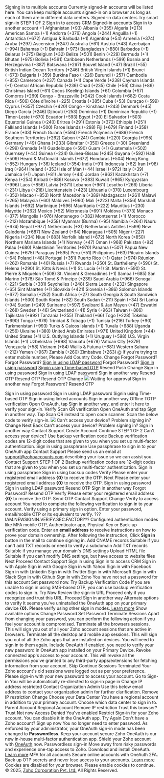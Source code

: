 [](https://accounts.zoho.com/signin?servicename=ZohoCRM)
Signing in to multiple accounts
Currently signed-in accounts will be listed here. You can keep multiple accounts signed-in on a browser as long as each of them are in different data centers.
Signed-in data centers
Try smart sign-in
STEP 1 OF 2
Sign in
to access CRM
Signed-in accounts
Sign in to another account
+1
Afghanistan (+93) Albania (+355) Algeria (+213) American Samoa (+1) Andorra (+376) Angola (+244) Anguilla (+1) Antarctica (+672) Antigua & Barbuda (+1) Argentina (+54) Armenia (+374) Aruba (+297) Ascension (+247) Australia (+61) Austria (+43) Azerbaijan (+994) Bahamas (+1) Bahrain (+973) Bangladesh (+880) Barbados (+1) Belarus (+375) Belgium (+32) Belize (+501) Benin (+229) Bermuda (+1) Bhutan (+975) Bolivia (+591) Caribbean Netherlands (+599) Bosnia and Herzegovina (+387) Botswana (+267) Bouvet Island (+47) Brazil (+55) British Indian Ocean Territory (+246) British Virgin Islands (+1) Brunei (+673) Bulgaria (+359) Burkina Faso (+226) Burundi (+257) Cambodia (+855) Cameroon (+237) Canada (+1) Cape Verde (+238) Cayman Islands (+1) Central African Republic (+236) Chad (+235) Chile (+56) China (+86) Christmas Island (+61) Cocos (Keeling) Islands (+61) Colombia (+57) Comoros (+269) Congo - Brazzaville (+242) Cook Islands (+682) Costa Rica (+506) Côte d’Ivoire (+225) Croatia (+385) Cuba (+53) Curaçao (+599) Cyprus (+357) Czechia (+420) Congo - Kinshasa (+243) Denmark (+45) Diego Garcia (+246) Djibouti (+253) Dominica (+1) Dominican Republic (+1) Timor-Leste (+670) Ecuador (+593) Egypt (+20) El Salvador (+503) Equatorial Guinea (+240) Eritrea (+291) Estonia (+372) Ethiopia (+251) Falkland Islands (+500) Faroe Islands (+298) Fiji (+679) Finland (+358) France (+33) French Guiana (+594) French Polynesia (+689) French Southern Territories (+262) Gabon (+241) Gambia (+220) Georgia (+995) Germany (+49) Ghana (+233) Gibraltar (+350) Greece (+30) Greenland (+299) Grenada (+1) Guadeloupe (+590) Guam (+1) Guatemala (+502) Guernsey (+44) Guinea (+224) Guinea-Bissau (+245) Guyana (+592) Haiti (+509) Heard & McDonald Islands (+672) Honduras (+504) Hong Kong (+852) Hungary (+36) Iceland (+354) India (+91) Indonesia (+62) Iran (+98) Iraq (+964) Ireland (+353) Isle of Man (+44) Israel (+972) Italy (+39) Jamaica (+1) Japan (+81) Jersey (+44) Jordan (+962) Kazakhstan (+7) Kenya (+254) Kiribati (+686) Kosovo (+383) Kuwait (+965) Kyrgyzstan (+996) Laos (+856) Latvia (+371) Lebanon (+961) Lesotho (+266) Liberia (+231) Libya (+218) Liechtenstein (+423) Lithuania (+370) Luxembourg (+352) Macao (+853) North Macedonia (+389) Madagascar (+261) Malawi (+265) Malaysia (+60) Maldives (+960) Mali (+223) Malta (+356) Marshall Islands (+692) Martinique (+596) Mauritania (+222) Mauritius (+230) Mayotte (+262) Mexico (+52) Micronesia (+691) Moldova (+373) Monaco (+377) Mongolia (+976) Montenegro (+382) Montserrat (+1) Morocco (+212) Mozambique (+258) Myanmar (Burma) (+95) Namibia (+264) Nauru (+674) Nepal (+977) Netherlands (+31) Netherlands Antilles (+599) New Caledonia (+687) New Zealand (+64) Nicaragua (+505) Niger (+227) Nigeria (+234) Niue (+683) Norfolk Island (+672) North Korea (+850) Northern Mariana Islands (+1) Norway (+47) Oman (+968) Pakistan (+92) Palau (+680) Palestinian Territories (+970) Panama (+507) Papua New Guinea (+675) Paraguay (+595) Peru (+51) Philippines (+63) Pitcairn Islands (+64) Poland (+48) Portugal (+351) Puerto Rico (+1) Qatar (+974) Réunion (+262) Romania (+40) Russia (+7) Rwanda (+250) St. Barthélemy (+590) St. Helena (+290) St. Kitts & Nevis (+1) St. Lucia (+1) St. Martin (+590) St. Pierre & Miquelon (+508) St. Vincent & Grenadines (+1) Samoa (+685) San Marino (+378) São Tomé & Príncipe (+239) Saudi Arabia (+966) Senegal (+221) Serbia (+381) Seychelles (+248) Sierra Leone (+232) Singapore (+65) Sint Maarten (+1) Slovakia (+421) Slovenia (+386) Solomon Islands (+677) Somalia (+252) South Africa (+27) South Georgia & South Sandwich Islands (+500) South Korea (+82) South Sudan (+211) Spain (+34) Sri Lanka (+94) Sudan (+249) Suriname (+597) Svalbard & Jan Mayen (+47) Eswatini (+268) Sweden (+46) Switzerland (+41) Syria (+963) Taiwan (+886) Tajikistan (+992) Tanzania (+255) Thailand (+66) Togo (+228) Tokelau (+690) Tonga (+676) Trinidad & Tobago (+1) Tunisia (+216) Turkey (+90) Turkmenistan (+993) Turks & Caicos Islands (+1) Tuvalu (+688) Uganda (+256) Ukraine (+380) United Arab Emirates (+971) United Kingdom (+44) United States (+1) U.S. Outlying Islands (+1) Uruguay (+598) U.S. Virgin Islands (+1) Uzbekistan (+998) Vanuatu (+678) Vatican City (+379) Venezuela (+58) Vietnam (+84) Wallis & Futuna (+681) Western Sahara (+212) Yemen (+967) Zambia (+260) Zimbabwe (+263)
@
If you’re trying to enter mobile number, Please Add Country Code.
Change
Forgot Password?
Forgot Password?
[Sign in using LDAP password](https://accounts.zoho.com/signin?servicename=ZohoCRM) Forgot Password?
[Sign in using password](https://accounts.zoho.com/signin?servicename=ZohoCRM)
[Signin using Time-based OTP](https://accounts.zoho.com/signin?servicename=ZohoCRM)
Resend Push
Change
Sign in using password Sign in using LDAP password Sign in another way Resend OTP
Resend OTP
Resend OTP
Change
![](https://accounts.zoho.com/signin?servicename=ZohoCRM)
Waiting for approval
Sign in another way Forgot Password? Resend OTP   

Sign in using password Sign in using LDAP password Signin using Time-based OTP Sign in using linked accounts
Sign in another way
Offline TOTP verification
Open OneAuth, tap Sign in another way, and enter it here to verify your sign-in.
Verify
Scan QR verification
Open OneAuth and tap Sign in another way. Tap Scan QR instead to open code scanner. Scan the below code to verify sign-in.
![](https://accounts.zoho.com/signin?servicename=ZohoCRM)
Can't access your device?
Problem signing in?
Change
Next
Back
Can't access your device?
Problem signing in?
Sign in another way
Contact Support
Create Account
Continue
STEP 1 OF 2
Can't access your device?
Use backup verification code
Backup verification codes are 12-digit codes that are given to you when you set up multi-factor authentication.
Sign in using passphrase
Use passphrase to sign in to your OneAuth app
Contact Support
Please send us an email at support@zohoaccounts.com describing your issue so we can assist you.
Contact Support
STEP 1 OF 2
Backup verification codes are 12-digit codes that are given to you when you set up multi-factor authentication.
Sign in using passphrase
Sign in using backup codes
Verify
Please enter your registered email address **{0}** to receive the OTP.
Next
Please enter your registered email address **{0}** to receive the OTP.
Sign in using password Sign in using LDAP password Resend OTP
Sign in another way Forgot Password? Resend OTP
Verify
Please enter your registered email address **{0}** to receive the OTP.
Send OTP
Contact Support
Change
Verify to access account
You need to complete the following verification to sign in to your account.
Verify using a primary sign in option.
Enter your password, email/mobile OTP or its equivalent to verify.
???IAM.NEWSIGNIN.VERIFY.SEC.FACTOR???
Configured authentication modes like MFA mobile OTP, Authenticator app, Physical Key or Back-up verification code.
Enter an **email address** to receive instructions on how to prove your domain ownership.
After following the instruction, Click **Sign in** button in the mail to continue signing in.
Add CNAME records
Suitable if you can't add TXT records or need to verify a subdomain
Add TXT records
Suitable if you manage your domain's DNS settings
Upload HTML file
Suitable if you can't modify DNS settings, but have access to website files
Next Proceed
Contact Support
Sign in using
Sign in
to access CRM
Sign in with Apple
Sign in with Google
Sign in with Yahoo
Sign in with Facebook
Sign in with Linkedin
Sign in with Twitter
Sign in with Microsoft
Sign in with Slack
Sign in with Github
Sign in with Zoho
You have not set a password for this account Set password now.
Try Backup Verification Code
If you are unable to sign in using SMS-based OTP, you can use backup verification codes to sign in.
Try Now
Review the sign-in URL
Proceed only if you recognize and trust this URL. 
Proceed Sign in another way
Alternate options to verify
It seems you've uninstalled the OneAuth app on your primary device **{0}.** Please verify using other sign in modes.[ Learn more](https://accounts.zoho.com/{1})
Show available options
Change Password
Set Password
Terminate Sessions
Apart from changing your password, you can perform the following action if you feel your account is compromised.
Terminate all the browsers sessions. This will sign you out of all your Zoho account sessions that are active in browsers.
Terminate all the desktop and mobile app sessions. This will sign you out of all the Zoho apps that are installed on devices. You will need to sign in to them again.
Include OneAuth
If enabled, you need to verify your new password in OneAuth app installed on your Primary Device.
Revoke connected app's access to your account. This will revoke all the permissions you’ve granted to any third-party apps/extensions for fetching information from your account.
Skip Continue
Sessions Terminated
Your Zoho account's old sessions were logged out as per your preference. Please sign-in with your new password to access your account.
Go to Sign-in
You will be automatically re-directed to sign-in page in 
Change
IP address restricted
Contact Organization Admin
Use this below email address to contact your organization admin for further clarification.
Remove IP restriction
Change
Choose your Data Center
You have a regional account in addition to your primary account. Choose which data center to sign in to.
Parent Account
Regional Account
Remove IP restriction
Trust this browser?
Trust Not now
Access Denied
You've enabled Restrict Sign-in for your Zoho account. You can disable it in the OneAuth app.
Try Again
Don't have a Zoho account? Sign up now
You no longer need to enter password. As enforced by your administrator, your OneAuth sign-in mode has been changed to **Passwordless**.
Keep your account secure
Zoho OneAuth is our new in-house multi-factor authentication app. Shield your Zoho account with [OneAuth](https://www.zoho.com/accounts/oneauth.html?utm_source=tfa-banner-accounts&utm_medium=web&utm_campaign=oenauth-ms) now.
Passwordless sign-in
Move away from risky passwords and experience one-tap access to Zoho. Download and install OneAuth. 
[Learn more](https://zoho.to/za_signin_oa_rp)
MFA for all accounts
Secure online accounts with OneAuth 2FA. Back up OTP secrets and never lose access to your accounts. 
[Learn more](https://zurl.to/ZS_oaauthenticator)
Cookies are disabled for your browser. Please enable cookies to continue.
© 2025, [Zoho Corporation Pvt. Ltd.](http://www.zohocorp.com/) All Rights Reserved. 
